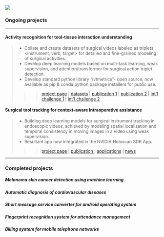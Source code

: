# [![](https://img.shields.io/badge/CID-PROJECTS-blue?style=for-the-badge)](https://hamzamohdzubair.github.io/redant/)

### Ongoing projects

-----

#### Activity recognition for tool-tissue interaction understanding

> - Collate and create datasets of surgical videos labeled as triplets <instrument, verb, target> for detailed and fine-grained modeling of surgical activities.
> - Develop deep learning models based on multi-task learning, weak supervision, and attention/transformer for surgical action triplet detection.
> - Develop standard python library “ivtmetrics”- open source, now available as pip & conda python package installers for public use.
>>> <a href="#">project page</a> | <a href="https://github.com/CAMMA-public/cholect45">datasets</a> | <a href="https://www.springerprofessional.de/en/recognition-of-instrument-tissue-interactions-in-endoscopic-vide/18443014">publication 1</a> |
>>> <a href="https://www.sciencedirect.com/science/article/abs/pii/S1361841522000846">publication 2</a> | <a href="https://cholectriplet2021.grand-challenge.org/">int'l challenge 1</a> | <a href="https://cholectriplet2022.grand-challenge.org/">int'l challenge 2</a> 


#### Surgical tool tracking for context-aware intraoperative assistance

> - Building deep learning models for surgical instrument tracking in endoscopic videos, achieved by modeling spatial localization and temporal consistency in moving images in a video using weak supervision.
> - Resultant app now integrated in the NVIDIA Holoscan SDK App.
>>> <a href="#">project page</a> | <a href="https://link.springer.com/article/10.1007/s11548-019-01958-6">publication </a> | <a href="https://catalog.ngc.nvidia.com/orgs/nvidia/teams/clara-holoscan/resources/holoscan_endoscopy_sample_data">applications</a> | <a href="https://www.ihu-strasbourg.eu/en/lintelligence-artificielle-rentre-dans-les-blocs-operatoires-premiere-mondiale-a-lihu-strasbourg/">news</a>

-------

### Completed projects


##### Melanoma skin cancer detection using machine learning


##### Automatic diagnosis of cardiovascular diseases


##### Short message service converter for android operating system


##### Fingerprint recognition system for attendance management


##### Billing system for mobile telephone networks


